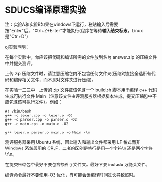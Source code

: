 # SDUCS编译原理实验

注：实验A和实验B如果在windows下运行，粘贴输入后需要按"Enter"后，"Ctrl+Z+Enter"才能执行(程序在等待**输入结束标志**，Linux是"Ctrl+D")


oj实验声明：

在每个实验中，你应该把代码和编译所需的文件放到名为 answer.zip 的压缩文件中并提交测评。

上传 zip 压缩文件时，请注意压缩包内不包含任何文件夹(压缩时直接全选所有代码和编译相关文件，而不是对文件夹进行压缩)。

在实验一二三中，上传的 zip 文件应该包含一个 build.sh 脚本用于编译 c++ 代码生成可执行文件 Main（注意该文件由评测服务器根据脚本生成，提交压缩包中不应包含该可执行文件）。例如：

```
#! /bin/bash
g++ -c lexer.cpp -o lexer.o -O2
g++ -c parser.cpp -o parser.o -O2
g++ -c main.cpp -o main.o -O2

g++ lexer.o parser.o main.o -o Main -lm
```

测评服务器采用 Ubuntu 系统，因此输入和输出文件都采用 LF 格式而非 Windows 系统常用的 CRLF，二者的区别是换行是用一个字符\n 还是两个字符\r\n。

在提交压缩包中最好不要包含额外子文件夹。最好不要 include 万能头文件。

编译命令最好不要使用-O2 优化，有可能会因编译时间过长导致超时。
